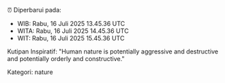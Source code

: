⏰ Diperbarui pada:
- WIB: Rabu, 16 Juli 2025 13.45.36 UTC
- WITA: Rabu, 16 Juli 2025 14.45.36 UTC
- WIT: Rabu, 16 Juli 2025 15.45.36 UTC

Kutipan Inspiratif:
"Human nature is potentially aggressive and destructive and potentially orderly and constructive."


Kategori: nature

